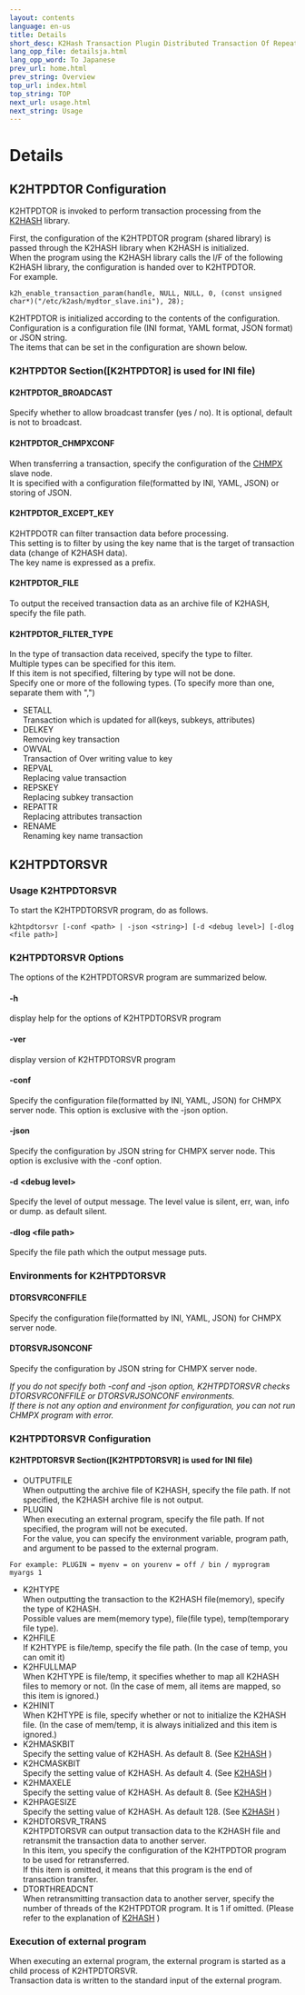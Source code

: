 ```yaml
---
layout: contents
language: en-us
title: Details
short_desc: K2Hash Transaction Plugin Distributed Transaction Of Repeater
lang_opp_file: detailsja.html
lang_opp_word: To Japanese
prev_url: home.html
prev_string: Overview
top_url: index.html
top_string: TOP
next_url: usage.html
next_string: Usage
---
```


# Details
## K2HTPDTOR Configuration
K2HTPDTOR is invoked to perform transaction processing from the [K2HASH](https://k2hash.antpick.ax/) library.

First, the configuration of the K2HTPDTOR program (shared library) is passed through the K2HASH library when K2HASH is initialized.  
When the program using the K2HASH library calls the I/F of the following K2HASH library, the configuration is handed over to K2HTPDTOR.  
For example.
```
k2h_enable_transaction_param(handle, NULL, NULL, 0, (const unsigned char*)("/etc/k2ash/mydtor_slave.ini"), 28);
```

K2HTPDTOR is initialized according to the contents of the configuration.  
Configuration is a configuration file (INI format, YAML format, JSON format) or JSON string.  
The items that can be set in the configuration are shown below.

### K2HTPDTOR Section(\[K2HTPDTOR\] is used for INI file)
#### K2HTPDTOR_BROADCAST
Specify whether to allow broadcast transfer (yes / no). It is optional, default is not to broadcast.
#### K2HTPDTOR_CHMPXCONF
When transferring a transaction, specify the configuration of the [CHMPX](https://chmpx.antpick.ax/) slave node.  
It is specified with a configuration file(formatted by INI, YAML, JSON) or storing of JSON.
#### K2HTPDTOR_EXCEPT_KEY
K2HTPDOTR can filter transaction data before processing.  
This setting is to filter by using the key name that is the target of transaction data (change of K2HASH data).  
The key name is expressed as a prefix.
#### K2HTPDTOR_FILE
To output the received transaction data as an archive file of K2HASH, specify the file path.
#### K2HTPDTOR_FILTER_TYPE
In the type of transaction data received, specify the type to filter.  
Multiple types can be specified for this item.  
If this item is not specified, filtering by type will not be done.  
Specify one or more of the following types. (To specify more than one, separate them with ",")
- SETALL  
Transaction which is updated for all(keys, subkeys, attributes)
- DELKEY  
Removing key transaction
- OWVAL  
Transaction of Over writing value to key
- REPVAL  
Replacing value transaction
- REPSKEY  
Replacing subkey transaction
- REPATTR  
Replacing attributes transaction
- RENAME  
Renaming key name transaction

## K2HTPDTORSVR
### Usage K2HTPDTORSVR
To start the K2HTPDTORSVR program, do as follows.
```
k2htpdtorsvr [-conf <path> | -json <string>] [-d <debug level>] [-dlog <file path>]
```

### K2HTPDTORSVR Options
The options of the K2HTPDTORSVR program are summarized below.
#### -h
display help for the options of K2HTPDTORSVR program
#### -ver
display version of K2HTPDTORSVR program
#### -conf
Specify the configuration file(formatted by INI, YAML, JSON) for CHMPX server node. This option is exclusive with the -json option.
#### -json
Specify the configuration by JSON string for CHMPX server node. This option is exclusive with the -conf option.
#### -d \<debug level\>
Specify the level of output message. The level value is silent, err, wan, info or dump. as default silent.
#### -dlog \<file path\>
Specify the file path which the output message puts.

### Environments for K2HTPDTORSVR
#### DTORSVRCONFFILE
Specify the configuration file(formatted by INI, YAML, JSON) for CHMPX server node.
#### DTORSVRJSONCONF
Specify the configuration by JSON string for CHMPX server node.

_If you do not specify both -conf and -json option, K2HTPDTORSVR checks DTORSVRCONFFILE or DTORSVRJSONCONF environments._  
_If there is not any option and environment for configuration, you can not run CHMPX program with error._

### K2HTPDTORSVR Configuration
#### K2HTPDTORSVR Section(\[K2HTPDTORSVR\] is used for INI file)
- OUTPUTFILE  
When outputting the archive file of K2HASH, specify the file path. If not specified, the K2HASH archive file is not output.
- PLUGIN  
When executing an external program, specify the file path. If not specified, the program will not be executed.  
For the value, you can specify the environment variable, program path, and argument to be passed to the external program.  
```
For example: PLUGIN = myenv = on yourenv = off / bin / myprogram myargs 1
```
- K2HTYPE  
When outputting the transaction to the K2HASH file(memory), specify the type of K2HASH.  
Possible values are mem(memory type), file(file type), temp(temporary file type).
- K2HFILE  
If K2HTYPE is file/temp, specify the file path. (In the case of temp, you can omit it)
- K2HFULLMAP  
When K2HTYPE is file/temp, it specifies whether to map all K2HASH files to memory or not. (In the case of mem, all items are mapped, so this item is ignored.)
- K2HINIT  
When K2HTYPE is file, specify whether or not to initialize the K2HASH file. (In the case of mem/temp, it is always initialized and this item is ignored.)
- K2HMASKBIT  
Specify the setting value of K2HASH. As default 8. (See [K2HASH](https://k2hash.antpick.ax/) )
- K2HCMASKBIT  
Specify the setting value of K2HASH. As default 4. (See [K2HASH](https://k2hash.antpick.ax/) )
- K2HMAXELE  
Specify the setting value of K2HASH. As default 8. (See [K2HASH](https://k2hash.antpick.ax/) )
- K2HPAGESIZE  
Specify the setting value of K2HASH. As default 128. (See [K2HASH](https://k2hash.antpick.ax/) )
- K2HDTORSVR_TRANS  
K2HTPDTORSVR can output transaction data to the K2HASH file and retransmit the transaction data to another server.  
In this item, you specify the configuration of the K2HTPDTOR program to be used for retransferred.  
If this item is omitted, it means that this program is the end of transaction transfer.
- DTORTHREADCNT  
When retransmitting transaction data to another server, specify the number of threads of the K2HTPDTOR program. It is 1 if omitted. (Please refer to the explanation of [K2HASH](https://k2hash.antpick.ax/) )

### Execution of external program
When executing an external program, the external program is started as a child process of K2HTPDTORSVR.  
Transaction data is written to the standard input of the external program.
